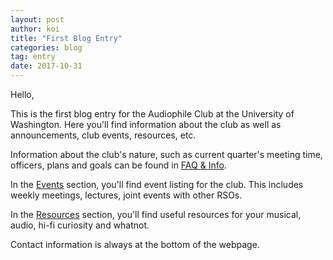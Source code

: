 ```yaml
---
layout: post
author: koi
title: "First Blog Entry"
categories: blog
tag: entry
date: 2017-10-31
---
```


Hello,

This is the first blog entry for the Audiophile Club at the University of Washington. Here you'll find information about the club as well as announcements, club events, resources, etc.

Information about the club's nature, such as current quarter's meeting time, officers, plans and goals can be found in [FAQ & Info](/info).

In the [Events](/events) section, you'll find event listing for the club. This includes weekly meetings, lectures, joint events with other RSOs.

In the [Resources](/resources) section, you'll find useful resources for your musical, audio, hi-fi curiosity and whatnot.

Contact information is always at the bottom of the webpage.
